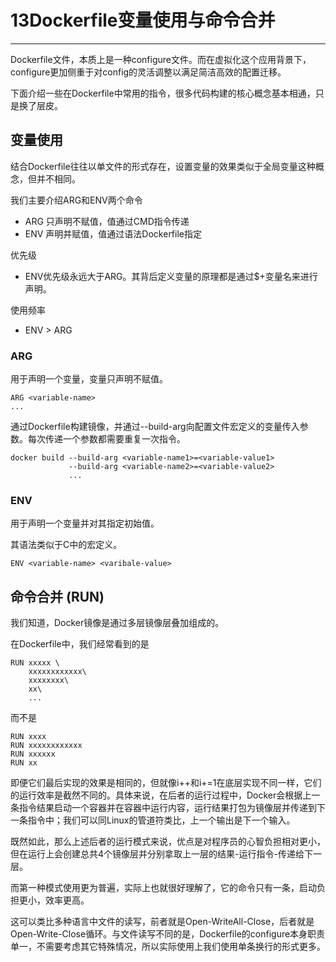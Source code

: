 # 13Dockerfile变量使用与命令合并

---

Dockerfile文件，本质上是一种configure文件。而在虚拟化这个应用背景下，configure更加侧重于对config的灵活调整以满足简洁高效的配置迁移。

下面介绍一些在Dockerfile中常用的指令，很多代码构建的核心概念基本相通，只是换了层皮。

## 变量使用

结合Dockerfile往往以单文件的形式存在，设置变量的效果类似于全局变量这种概念，但并不相同。

我们主要介绍ARG和ENV两个命令

- ARG 只声明不赋值，值通过CMD指令传递
- ENV 声明并赋值，值通过语法Dockerfile指定

优先级

- ENV优先级永远大于ARG。其背后定义变量的原理都是通过$+变量名来进行声明。

使用频率

- ENV > ARG

### ARG

用于声明一个变量，变量只声明不赋值。

```
ARG <variable-name>
...
```

通过Dockerfile构建镜像，并通过--build-arg向配置文件宏定义的变量传入参数。每次传递一个参数都需要重复一次指令。

```
docker build --build-arg <variable-name1>=<variable-value1> 
			 --build-arg <variable-name2>=<variable-value2> 
			 ...
```

### ENV

用于声明一个变量并对其指定初始值。

其语法类似于C中的宏定义。

```
ENV <variable-name> <varibale-value>
```

## 命令合并 (RUN)

我们知道，Docker镜像是通过多层镜像层叠加组成的。

在Dockerfile中，我们经常看到的是

```
RUN xxxxx \
	xxxxxxxxxxxx\
	xxxxxxxx\
	xx\
	...
```

而不是

```
RUN xxxx
RUN xxxxxxxxxxxx
RUN xxxxxx
RUN xx
```

即便它们最后实现的效果是相同的，但就像i++和i+=1在底层实现不同一样，它们的运行效率是截然不同的。具体来说，在后者的运行过程中，Docker会根据上一条指令结果启动一个容器并在容器中运行内容，运行结果打包为镜像层并传递到下一条指令中；我们可以同Linux的管道符类比，上一个输出是下一个输入。

既然如此，那么上述后者的运行模式来说，优点是对程序员的心智负担相对更小，但在运行上会创建总共4个镜像层并分别拿取上一层的结果-运行指令-传递给下一层。

而第一种模式使用更为普遍，实际上也就很好理解了，它的命令只有一条，启动负担更小，效率更高。

这可以类比多种语言中文件的读写，前者就是Open-WriteAll-Close，后者就是Open-Write-Close循环。与文件读写不同的是，Dockerfile的configure本身职责单一，不需要考虑其它特殊情况，所以实际使用上我们使用单条换行的形式更多。



